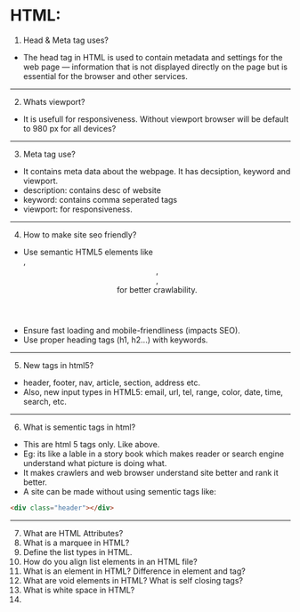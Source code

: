 # HTML:

1. Head & Meta tag uses?
- The head tag in HTML is used to contain metadata and settings for the web page — information that is not displayed directly on the page but is essential for the browser and other services.
<hr>

2. Whats viewport?
- It is usefull for responsiveness. Without viewport browser will be default to 980 px for all devices?
<hr>

3. Meta tag use?
- It contains meta data about the webpage. It has decsiption, keyword and viewport.
- description: contains desc of website
- keyword: contains comma seperated tags
- viewport: for responsiveness.
<hr>

4. How to make site seo friendly?
- Use semantic HTML5 elements like <article>, <header>, <footer>, <nav> for better crawlability.
- Ensure fast loading and mobile-friendliness (impacts SEO).
- Use proper heading tags (h1, h2...) with keywords.
<hr>

5. New tags in html5?
- header, footer, nav, article, section, address etc.
- Also, new input types in HTML5: email, url, tel, range, color, date, time, search, etc.
<hr>

6. What is sementic tags in html?
- This are html 5 tags only. Like above.
- Eg: its like a lable in a story book which makes reader or search engine understand what picture is doing what.
- It makes crawlers and web browser understand site better and rank it better.
- A site can be made without using sementic tags like:
```html
<div class="header"></div>
````
<hr>

7. What are HTML Attributes?
8. What is a marquee in HTML?
9. Define the list types in HTML.
10. How do you align list elements in an HTML file?
11. What is an element in HTML? Difference in element and tag?
12. What are void elements in HTML? What is self closing tags?
13. What is white space in HTML?
14. 
